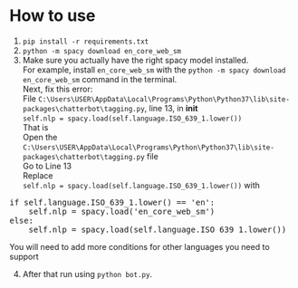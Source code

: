 # How to use

1. `pip install -r requirements.txt`
2. `python -m spacy download en_core_web_sm`
3. Make sure you actually have the right spacy model installed.<br> For example, install `en_core_web_sm` with the `python -m spacy download en_core_web_sm` command in the terminal.<br>
Next, fix this error:<br>
File `C:\Users\USER\AppData\Local\Programs\Python\Python37\lib\site-packages\chatterbot\tagging.py`, line 13, in __init__<br>
    `self.nlp = spacy.load(self.language.ISO_639_1.lower())`<br>
That is<br>
Open the `C:\Users\USER\AppData\Local\Programs\Python\Python37\lib\site-packages\chatterbot\tagging.py` file<br>
    Go to Line 13<br>
    Replace<br>
    `self.nlp = spacy.load(self.language.ISO_639_1.lower())` with<br>
<pre>if self.language.ISO_639_1.lower() == 'en':
	self.nlp = spacy.load('en_core_web_sm')
else:
    self.nlp = spacy.load(self.language.ISO_639_1.lower())</pre>
    
You will need to add more conditions for other languages you need to support

4. After that run using `python bot.py`.
